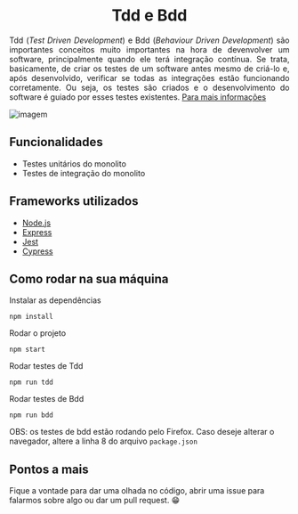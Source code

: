 <h1 align='center'>Tdd e Bdd</h1>

<p align='justify'>Tdd (<i>Test Driven Development</i>) e Bdd (<i>Behaviour Driven Development</i>) são importantes conceitos muito importantes na hora de devenvolver um software, 
principalmente quando ele terá integração contínua. Se trata, basicamente, de criar os testes de um software antes mesmo de criá-lo e, após desenvolvido, 
verificar se todas as integrações estão funcionando corretamente. Ou seja, os testes são criados e o desenvolvimento do software é guiado por esses testes existentes. 
<a href='https://blog.locaweb.com.br/artigos/metodologias-ageis/diferenca-entre-bdd-tdd/' >Para mais informações</a></p>

![imagem](https://media-exp1.licdn.com/dms/image/C4D12AQE0VSoRKSqsHQ/article-cover_image-shrink_600_2000/0?e=1600905600&v=beta&t=ENd5gdrz1lfPjEX31jFIk1Mp5NuLAzNCAfsYmqrncmg)

## Funcionalidades
- Testes unitários do monolito
- Testes de integração do monolito

## Frameworks utilizados
- [Node.js](https://nodejs.org/en/)
- [Express](https://expressjs.com/pt-br/)
- [Jest](https://jestjs.io/)
- [Cypress](https://www.cypress.io/)

## Como rodar na sua máquina
Instalar as dependências
```
npm install
```

Rodar o projeto
```
npm start
```

Rodar testes de Tdd
```
npm run tdd
```

Rodar testes de Bdd
```
npm run bdd
```
OBS: os testes de bdd estão rodando pelo Firefox. Caso deseje alterar o navegador, altere a linha 8 do arquivo `package.json`

## Pontos a mais
Fique a vontade para dar uma olhada no código, abrir uma issue para falarmos sobre algo ou dar um pull request. :grin:
